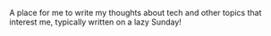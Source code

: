 A place for me to write my thoughts about tech and other topics that interest me, typically written on a lazy Sunday!
